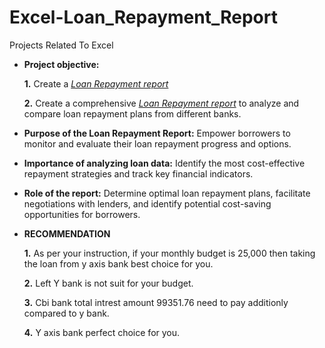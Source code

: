 # Excel-Loan_Repayment_Report
Projects Related To Excel

- **Project objective:**
 
  **1.** Create a _[Loan Repayment report](https://github.com/DataWizardGuru/Excel-Loan_Repayment_Report/blob/main/loan_repayment_analysis_report.pdf)_ 
  
  **2.** Create a comprehensive _[Loan Repayment report](https://github.com/DataWizardGuru/Excel-Loan_Repayment_Report/blob/main/loan_repayment_analysis_report.pdf)_ to analyze and compare loan repayment plans from different banks.
  

- **Purpose of the Loan Repayment Report:**  Empower borrowers to monitor and evaluate their loan repayment progress and options.
- **Importance of analyzing loan data:** Identify the most cost-effective repayment strategies and track key financial indicators.
- **Role of the report:** Determine optimal loan repayment plans, facilitate negotiations with lenders, and identify potential cost-saving opportunities for borrowers.

- **RECOMMENDATION**
 
  **1.** As per your instruction, if your monthly budget is 25,000 then taking the loan from y axis bank best choice for you.
  
   **2.** Left Y bank is not suit for your budget.
  
   **3.** Cbi bank total intrest amount 99351.76 need to pay additionly compared to y bank.
  
   **4.** Y axis bank perfect choice for you.



